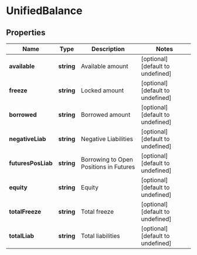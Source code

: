 # UnifiedBalance

## Properties

Name | Type | Description | Notes
------------ | ------------- | ------------- | -------------
**available** | **string** | Available amount | [optional] [default to undefined]
**freeze** | **string** | Locked amount | [optional] [default to undefined]
**borrowed** | **string** | Borrowed amount | [optional] [default to undefined]
**negativeLiab** | **string** | Negative Liabilities | [optional] [default to undefined]
**futuresPosLiab** | **string** | Borrowing to Open Positions in Futures | [optional] [default to undefined]
**equity** | **string** | Equity | [optional] [default to undefined]
**totalFreeze** | **string** | Total freeze | [optional] [default to undefined]
**totalLiab** | **string** | Total liabilities | [optional] [default to undefined]

